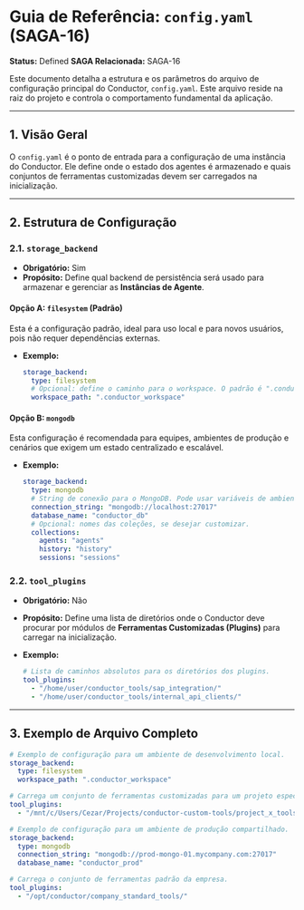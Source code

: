 # Guia de Referência: `config.yaml` (SAGA-16)

**Status:** Defined
**SAGA Relacionada:** SAGA-16

Este documento detalha a estrutura e os parâmetros do arquivo de configuração principal do Conductor, `config.yaml`. Este arquivo reside na raiz do projeto e controla o comportamento fundamental da aplicação.

---

## 1. Visão Geral

O `config.yaml` é o ponto de entrada para a configuração de uma instância do Conductor. Ele define onde o estado dos agentes é armazenado e quais conjuntos de ferramentas customizadas devem ser carregados na inicialização.

---

## 2. Estrutura de Configuração

### 2.1. `storage_backend`

*   **Obrigatório:** Sim
*   **Propósito:** Define qual backend de persistência será usado para armazenar e gerenciar as **Instâncias de Agente**.

#### Opção A: `filesystem` (Padrão)

Esta é a configuração padrão, ideal para uso local e para novos usuários, pois não requer dependências externas.

*   **Exemplo:**
    ```yaml
    storage_backend:
      type: filesystem
      # Opcional: define o caminho para o workspace. O padrão é ".conductor_workspace" na raiz.
      workspace_path: ".conductor_workspace"
    ```

#### Opção B: `mongodb`

Esta configuração é recomendada para equipes, ambientes de produção e cenários que exigem um estado centralizado e escalável.

*   **Exemplo:**
    ```yaml
    storage_backend:
      type: mongodb
      # String de conexão para o MongoDB. Pode usar variáveis de ambiente.
      connection_string: "mongodb://localhost:27017"
      database_name: "conductor_db"
      # Opcional: nomes das coleções, se desejar customizar.
      collections:
        agents: "agents"
        history: "history"
        sessions: "sessions"
    ```

### 2.2. `tool_plugins`

*   **Obrigatório:** Não
*   **Propósito:** Define uma lista de diretórios onde o Conductor deve procurar por módulos de **Ferramentas Customizadas (Plugins)** para carregar na inicialização.

*   **Exemplo:**
    ```yaml
    # Lista de caminhos absolutos para os diretórios dos plugins.
    tool_plugins:
      - "/home/user/conductor_tools/sap_integration/"
      - "/home/user/conductor_tools/internal_api_clients/"
    ```

---

## 3. Exemplo de Arquivo Completo

```yaml
# Exemplo de configuração para um ambiente de desenvolvimento local.
storage_backend:
  type: filesystem
  workspace_path: ".conductor_workspace"

# Carrega um conjunto de ferramentas customizadas para um projeto específico.
tool_plugins:
  - "/mnt/c/Users/Cezar/Projects/conductor-custom-tools/project_x_tools/"

```

```yaml
# Exemplo de configuração para um ambiente de produção compartilhado.
storage_backend:
  type: mongodb
  connection_string: "mongodb://prod-mongo-01.mycompany.com:27017"
  database_name: "conductor_prod"

# Carrega o conjunto de ferramentas padrão da empresa.
tool_plugins:
  - "/opt/conductor/company_standard_tools/"
```
